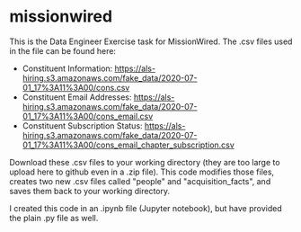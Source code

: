 # missionwired
This is the Data Engineer Exercise task for MissionWired.
The .csv files used in the file can be found here: 
* Constituent Information: https://als-hiring.s3.amazonaws.com/fake_data/2020-07-01_17%3A11%3A00/cons.csv
* Constituent Email Addresses: https://als-hiring.s3.amazonaws.com/fake_data/2020-07-01_17%3A11%3A00/cons_email.csv
* Constituent Subscription Status: https://als-hiring.s3.amazonaws.com/fake_data/2020-07-01_17%3A11%3A00/cons_email_chapter_subscription.csv

Download these .csv files to your working directory (they are too large to upload here to github even in a .zip file). 
This code modifies those files, creates two new .csv files called "people" and "acquisition_facts", and saves them back to your working directory. 

I created this code in an .ipynb file (Jupyter notebook), but have provided the plain .py file as well. 
